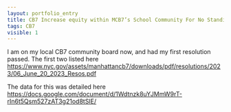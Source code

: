 ```yaml
---
layout: portfolio_entry
title: CB7 Increase equity within MCB7’s School Community For No Standing spots and number Of authorized school faculty parking spots
tags: CB7
visible: 1
---
```



I am on my local CB7 community board now, and had my first resolution passed. The first two listed here https://www.nyc.gov/assets/manhattancb7/downloads/pdf/resolutions/2023/06_June_20_2023_Resos.pdf

The data for this was detailed here https://docs.google.com/document/d/1Wdtnzk8uYJMmW9rT-rIn6t5Qsm527zAT3g21od8tSIE/
